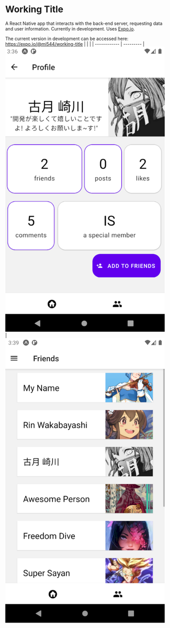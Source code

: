 # Working Title

A React Native app that interacts with the back-end server, requesting data and user information. Currently in development. Uses [Expo.io](https://expo.io/).

The current version in development can be accessed here:
<https://expo.io/@mi544/working-title>
|  |  |
| ------------ | --------- |
![screenshot 1](./assets/images/working-title.png) | ![screenshot 2](assets/images/working-title2.png)